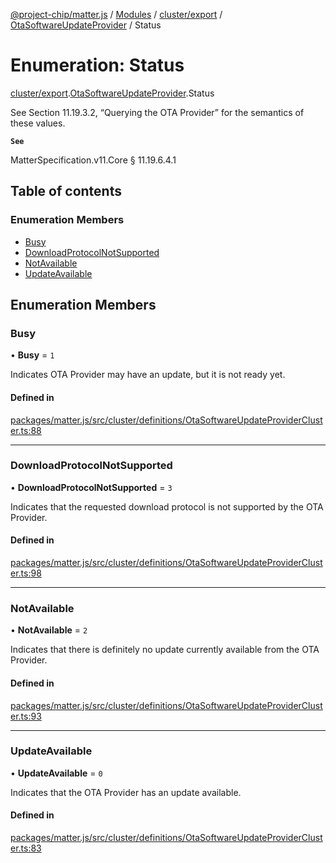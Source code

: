 [@project-chip/matter.js](../README.md) / [Modules](../modules.md) / [cluster/export](../modules/cluster_export.md) / [OtaSoftwareUpdateProvider](../modules/cluster_export.OtaSoftwareUpdateProvider.md) / Status

# Enumeration: Status

[cluster/export](../modules/cluster_export.md).[OtaSoftwareUpdateProvider](../modules/cluster_export.OtaSoftwareUpdateProvider.md).Status

See Section 11.19.3.2, “Querying the OTA Provider” for the semantics of these values.

**`See`**

MatterSpecification.v11.Core § 11.19.6.4.1

## Table of contents

### Enumeration Members

- [Busy](cluster_export.OtaSoftwareUpdateProvider.Status.md#busy)
- [DownloadProtocolNotSupported](cluster_export.OtaSoftwareUpdateProvider.Status.md#downloadprotocolnotsupported)
- [NotAvailable](cluster_export.OtaSoftwareUpdateProvider.Status.md#notavailable)
- [UpdateAvailable](cluster_export.OtaSoftwareUpdateProvider.Status.md#updateavailable)

## Enumeration Members

### Busy

• **Busy** = ``1``

Indicates OTA Provider may have an update, but it is not ready yet.

#### Defined in

[packages/matter.js/src/cluster/definitions/OtaSoftwareUpdateProviderCluster.ts:88](https://github.com/project-chip/matter.js/blob/904d0c9b952b91f28a21803759c5e5c66ee4d272/packages/matter.js/src/cluster/definitions/OtaSoftwareUpdateProviderCluster.ts#L88)

___

### DownloadProtocolNotSupported

• **DownloadProtocolNotSupported** = ``3``

Indicates that the requested download protocol is not supported by the OTA Provider.

#### Defined in

[packages/matter.js/src/cluster/definitions/OtaSoftwareUpdateProviderCluster.ts:98](https://github.com/project-chip/matter.js/blob/904d0c9b952b91f28a21803759c5e5c66ee4d272/packages/matter.js/src/cluster/definitions/OtaSoftwareUpdateProviderCluster.ts#L98)

___

### NotAvailable

• **NotAvailable** = ``2``

Indicates that there is definitely no update currently available from the OTA Provider.

#### Defined in

[packages/matter.js/src/cluster/definitions/OtaSoftwareUpdateProviderCluster.ts:93](https://github.com/project-chip/matter.js/blob/904d0c9b952b91f28a21803759c5e5c66ee4d272/packages/matter.js/src/cluster/definitions/OtaSoftwareUpdateProviderCluster.ts#L93)

___

### UpdateAvailable

• **UpdateAvailable** = ``0``

Indicates that the OTA Provider has an update available.

#### Defined in

[packages/matter.js/src/cluster/definitions/OtaSoftwareUpdateProviderCluster.ts:83](https://github.com/project-chip/matter.js/blob/904d0c9b952b91f28a21803759c5e5c66ee4d272/packages/matter.js/src/cluster/definitions/OtaSoftwareUpdateProviderCluster.ts#L83)

